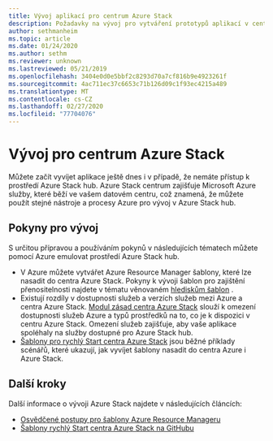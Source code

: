 ```yaml
---
title: Vývoj aplikací pro centrum Azure Stack
description: Požadavky na vývoj pro vytváření prototypů aplikací v centru Azure Stack s využitím služeb Azure.
author: sethmanheim
ms.topic: article
ms.date: 01/24/2020
ms.author: sethm
ms.reviewer: unknown
ms.lastreviewed: 05/21/2019
ms.openlocfilehash: 3404e0d0e5bbf2c8293d70a7cf816b9e4923261f
ms.sourcegitcommit: 4ac711ec37c6653c71b126d09c1f93ec4215a489
ms.translationtype: MT
ms.contentlocale: cs-CZ
ms.lasthandoff: 02/27/2020
ms.locfileid: "77704076"
---
```

# <a name="develop-for-azure-stack-hub"></a>Vývoj pro centrum Azure Stack

Můžete začít vyvíjet aplikace ještě dnes i v případě, že nemáte přístup k prostředí Azure Stack hub. Azure Stack centrum zajišťuje Microsoft Azure služby, které běží ve vašem datovém centru, což znamená, že můžete použít stejné nástroje a procesy Azure pro vývoj v Azure Stack hub.

## <a name="development-considerations"></a>Pokyny pro vývoj

S určitou přípravou a používáním pokynů v následujících tématech můžete pomocí Azure emulovat prostředí Azure Stack hub.

* V Azure můžete vytvářet Azure Resource Manager šablony, které lze nasadit do centra Azure Stack. Pokyny k vývoji šablon pro zajištění přenositelnosti najdete v tématu věnovaném [hlediskům šablon](azure-stack-develop-templates.md) .
* Existují rozdíly v dostupnosti služeb a verzích služeb mezi Azure a centra Azure Stack. [Modul zásad centra Azure Stack](azure-stack-policy-module.md) slouží k omezení dostupnosti služeb Azure a typů prostředků na to, co je k dispozici v centru Azure Stack. Omezení služeb zajišťuje, aby vaše aplikace spoléhaly na služby dostupné pro Azure Stack hub.
* [Šablony pro rychlý Start centra Azure Stack](https://github.com/Azure/AzureStack-QuickStart-Templates) jsou běžné příklady scénářů, které ukazují, jak vyvíjet šablony nasadit do centra Azure i Azure Stack.

## <a name="next-steps"></a>Další kroky

Další informace o vývoji Azure Stack najdete v následujících článcích:

* [Osvědčené postupy pro šablony Azure Resource Manageru](azure-stack-develop-templates.md)
* [Šablony rychlý Start centra Azure Stack na GitHubu](https://github.com/Azure/AzureStack-QuickStart-Templates)
